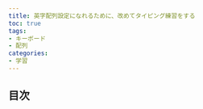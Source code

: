 ```yaml
---
title: 英字配列設定になれるために、改めてタイピング練習をする
toc: true
tags:
- キーボード
- 配列
categories:
- 学習
---
```


## 目次
<!-- toc -->

<!--more-->